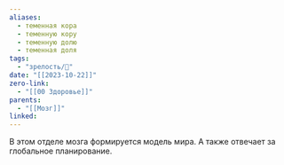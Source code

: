 ```yaml
---
aliases:
  - теменная кора
  - теменную кору
  - теменную долю
  - теменная доля
tags:
  - "зрелость/🌱"
date: "[[2023-10-22]]"
zero-link:
  - "[[00 Здоровье]]"
parents:
  - "[[Мозг]]"
linked:
---
```

В этом отделе мозга формируется модель мира. А также отвечает за глобальное планирование.